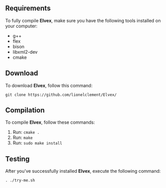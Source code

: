 ## Requirements

To fully compile **Elvex**, make sure you have the following tools installed on your computer:

- g++
- flex
- bison
- libxml2-dev
- cmake

## Download

To download **Elvex**, follow this command: 

```shell
git clone https://github.com/lionelclement/Elvex/
```

## Compilation

To compile **Elvex**, follow these commands:

1. Run: `cmake .`
2. Run: `make`
3. Run: `sudo make install`

## Testing

After you've successfully installed **Elvex**, execute the following command:

```shell
. ./try-me.sh
```